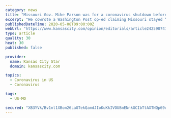 ```yaml
---
category: news
title: "Missouri Gov. Mike Parson was for a coronavirus shutdown before he was against it"
excerpt: "He cowrote a Washington Post op-ed claiming Missouri stayed “open for business.” His plan was literally called “Stay at Home Missouri,” and the state’s COVID-19 death rate is roughly equal to California’s."
publishedDateTime: 2020-05-08T09:00:00Z
webUrl: "https://www.kansascity.com/opinion/editorials/article242590741.html"
type: article
quality: 30
heat: 30
published: false

provider:
  name: Kansas City Star
  domain: kansascity.com

topics:
  - Coronavirus in US
  - Coronavirus

tags:
  - US-MO

secured: "XB3YVk/Bv1nl1XBom26LaGTekQamdJIoKuKkIVOUBmENnkGCIbTtAXTNQp69udtJuwoqdVbbsz92+0Qn5RGlkIqsICwlIyaCzVYVdp2HGFA2ixr+RRHsSYjH0lVZIYINenzXGlev6SgGnBkChHfuUwgE1Ma7f+UC0VTfUKmhWtl9r6uKG8AMZjOYGsEkbUH2Flp5naXegJ0NWboP1tb2taR1znYKS1fEwlHhEmD6sQtGUii1Uvfj37Zp8bCrmWCgB4iKl8UHryQYwcFspOdrYfJFChZ6+mb1nj/XtIoMo7h51x/tLjI1nB8aZsOQo2ewmbFWO+Ix3ptyiizJqizvQOjg6bT7ZmCnQkZBCqfCwaXOWaBWYNd4xqcd2c2oyKlH5LMh8ykm4pir2cukP68ZKqPOl6J3VtfmLOA5ySjaffCIBGJgZQEnwQth1GClW6DwMngqDpss1Hrp9vqtavbyqsXGbmEeEOVnN+almxbXkpc=;Zja6JyUQsTfLo+NdfGwNfQ=="
---
```


